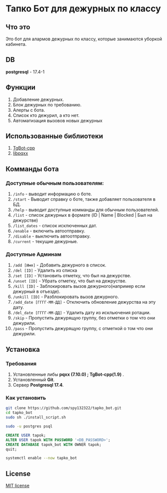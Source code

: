 # Тапко Бот для дежурных по классу
## Что это
Это бот для алармов дежурных по классу, которые занимаются уборкой кабинета.
## DB
**postgresql** - 17.4-1
## Функции
1. Добавление дежурных.
2. Блок дежурных по требованию.
3. Алерты с бота.
4. Список кто дежурил, а кто нет.
5. Автоматизация вызовов новых дежурных
## Использованные библиотеки
1. [TgBot-cpp](https://github.com/reo7sp/tgbot-cpp)
2. [libpqxx](https://github.com/jtv/libpqxx)
## Комманды бота
### Доступные обычным пользователям:
1. `/info` - выводит информацию о боте.
2. `/start` - Выводит справку о боте, также добавляет пользователя в БД.
3. `/help` - выводит доступные комманды для обычным пользователей.
4. `/list` - список дежурных в формате (ID | Name | Blocked | Был на дежурстве)
5. `/list_dates` - список исключенных дат.
6. `/enable` - включить автоотправку.
7. `/disable` - выключить автоотправку.
8. `/current` - текущие дежурные.
### Доступные Админам
1. `/add [Имя]` - Добавить дежурного в список.
2. `/del [ID]` - Удалить из списка
3. `/set [ID]` - Установить отметку, что был на дежурстве.
4. `/unset [ID]` - Убрать отметку, что был на дежрустве.
5. `/kill [ID]` - Заблокировать вызов дежурного(например если дежурный в отъезде).
6. `/unkill [ID]` - Разблокировать вызов дежурного.
7. `/add_date [ГГГГ-ММ-ДД]` - Отключить обновление дежурства на эту дату.
8. `/del_date [ГГГГ-ММ-ДД]` - Удалить дату из искльючения ротации.
9. `/skip` - Пропустить дежурящую группу, без отметки о том что они дежурили.
10. `/pass` - Пропустить дежурящую группу, с отметкой о том что они дежурили.

## Установка


### Требования

1. Установленные либы **pqxx (7.10.0) ; TgBot-cpp(1.9)** .
2. Установленный **Git**.
3. Сервер **Postgresql 17.4**.

### Как установить
```bash
git clone https://github.com/spy132322/tapko_bot.git
cd tapko_bot
sudo sh ./install_script.sh
```
```bash
sudo -u postgres psql 
```
```SQL
CREATE USER tapok;
ALTER USER tapok WITH PASSWORD '<DB_PASSWORD>';
CREATE DATABASE tapok_bot WITH OWNER tapok;
quit;
```
```bash
systemctl enable --now tapko_bot
```
## License
[MIT license](LICENSE)